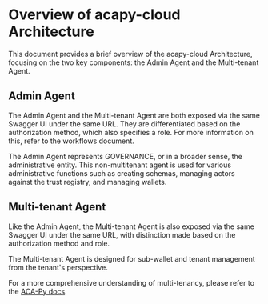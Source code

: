 # Overview of acapy-cloud Architecture

This document provides a brief overview of the acapy-cloud Architecture, focusing on the two key components:
the Admin Agent and the Multi-tenant Agent.

## Admin Agent

The Admin Agent and the Multi-tenant Agent are both exposed via the same Swagger UI under the same URL.
They are differentiated based on the authorization method, which also specifies a role. For more information on this,
refer to the workflows document.

The Admin Agent represents GOVERNANCE, or in a broader sense, the administrative entity.
This non-multitenant agent is used for various administrative functions such as creating schemas,
managing actors against the trust registry, and managing wallets.

## Multi-tenant Agent

Like the Admin Agent, the Multi-tenant Agent is also exposed via the same Swagger UI under the same URL,
with distinction made based on the authorization method and role.

The Multi-tenant Agent is designed for sub-wallet and tenant management from the tenant's perspective.

For a more comprehensive understanding of multi-tenancy, please refer to the
[ACA-Py docs](https://github.com/openwallet-foundation/acapy/blob/main/docs/features/Multitenancy.md).
